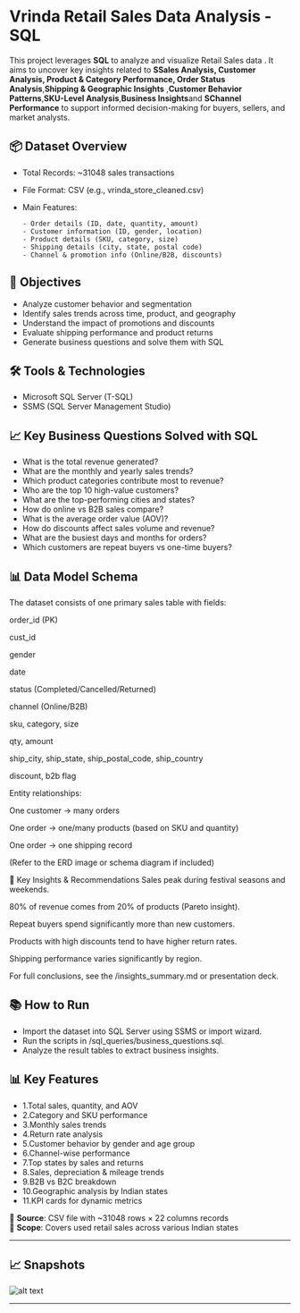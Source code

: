 #  Vrinda Retail Sales Data Analysis - SQL

This project leverages **SQL** to analyze and visualize Retail Sales data . It aims to uncover key insights related to **SSales Analysis, Customer Analysis, Product & Category Performance, Order Status Analysis**,**Shipping & Geographic Insights** ,**Customer Behavior Patterns**,**SKU-Level Analysis**,**Business Insights**and **SChannel Performance** to support informed decision-making for buyers, sellers, and market analysts.

## 📦 Dataset Overview
- Total Records: ~31048 sales transactions
- File Format: CSV (e.g., vrinda_store_cleaned.csv)
- Main Features:

      - Order details (ID, date, quantity, amount)
      - Customer information (ID, gender, location)
      - Product details (SKU, category, size)
      - Shipping details (city, state, postal code)
      - Channel & promotion info (Online/B2B, discounts)

## 🎯 Objectives
- Analyze customer behavior and segmentation
- Identify sales trends across time, product, and geography
- Understand the impact of promotions and discounts
- Evaluate shipping performance and product returns
- Generate business questions and solve them with SQL

## 🛠️ Tools & Technologies
- Microsoft SQL Server (T-SQL)
- SSMS (SQL Server Management Studio)

## 📈 Key Business Questions Solved with SQL
- What is the total revenue generated?
- What are the monthly and yearly sales trends?
- Which product categories contribute most to revenue?
- Who are the top 10 high-value customers?
- What are the top-performing cities and states?
- How do online vs B2B sales compare?
- What is the average order value (AOV)?
- How do discounts affect sales volume and revenue?
- What are the busiest days and months for orders?
- Which customers are repeat buyers vs one-time buyers?


## 📊 Data Model Schema
The dataset consists of one primary sales table with fields:

order_id (PK)

cust_id

gender

date

status (Completed/Cancelled/Returned)

channel (Online/B2B)

sku, category, size

qty, amount

ship_city, ship_state, ship_postal_code, ship_country

discount, b2b flag

Entity relationships:

One customer → many orders

One order → one/many products (based on SKU and quantity)

One order → one shipping record

(Refer to the ERD image or schema diagram if included)

📌 Key Insights & Recommendations
Sales peak during festival seasons and weekends.

80% of revenue comes from 20% of products (Pareto insight).

Repeat buyers spend significantly more than new customers.

Products with high discounts tend to have higher return rates.

Shipping performance varies significantly by region.

For full conclusions, see the /insights_summary.md or presentation deck.


## 📚 How to Run
- Import the dataset into SQL Server using SSMS or import wizard.
- Run the scripts in /sql_queries/business_questions.sql.
- Analyze the result tables to extract business insights.

## 📊 Key Features

-  1.Total sales, quantity, and AOV
-  2.Category and SKU performance
-  3.Monthly sales trends
-  4.Return rate analysis
-  5.Customer behavior by gender and age group
-  6.Channel-wise performance
-  7.Top states by sales and returns
-  8.Sales, depreciation & mileage trends
-  9.B2B vs B2C breakdown
-  10.Geographic analysis by Indian states
-  11.KPI cards for dynamic metrics



🔸 **Source**: CSV file with ~31048 rows × 22 columns records  
🔸 **Scope**: Covers used retail sales across various Indian states

---

## 📈 Snapshots

![alt text](image-1.png)


---

<!-- ## Conclusion

The project was successful in answering the set of questions about the store's business performance. The results of the project can be used by the store to make decisions about its marketing and product offerings.